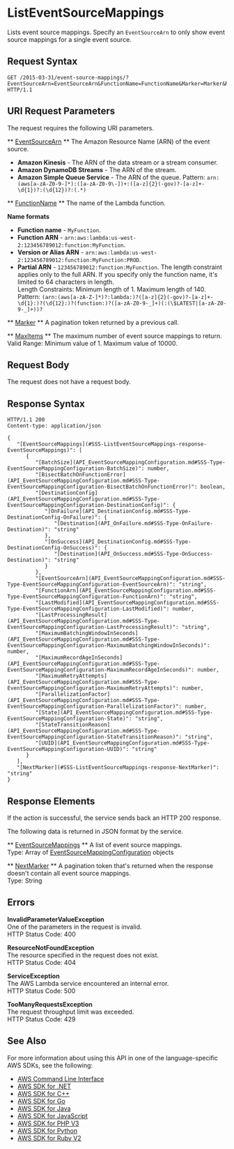 # ListEventSourceMappings<a name="API_ListEventSourceMappings"></a>

Lists event source mappings\. Specify an `EventSourceArn` to only show event source mappings for a single event source\.

## Request Syntax<a name="API_ListEventSourceMappings_RequestSyntax"></a>

```
GET /2015-03-31/event-source-mappings/?EventSourceArn=EventSourceArn&FunctionName=FunctionName&Marker=Marker&MaxItems=MaxItems HTTP/1.1
```

## URI Request Parameters<a name="API_ListEventSourceMappings_RequestParameters"></a>

The request requires the following URI parameters\.

 ** [EventSourceArn](#API_ListEventSourceMappings_RequestSyntax) **   <a name="SSS-ListEventSourceMappings-request-EventSourceArn"></a>
The Amazon Resource Name \(ARN\) of the event source\.  
+  **Amazon Kinesis** \- The ARN of the data stream or a stream consumer\.
+  **Amazon DynamoDB Streams** \- The ARN of the stream\.
+  **Amazon Simple Queue Service** \- The ARN of the queue\.
Pattern: `arn:(aws[a-zA-Z0-9-]*):([a-zA-Z0-9\-])+:([a-z]{2}(-gov)?-[a-z]+-\d{1})?:(\d{12})?:(.*)` 

 ** [FunctionName](#API_ListEventSourceMappings_RequestSyntax) **   <a name="SSS-ListEventSourceMappings-request-FunctionName"></a>
The name of the Lambda function\.  

**Name formats**
+  **Function name** \- `MyFunction`\.
+  **Function ARN** \- `arn:aws:lambda:us-west-2:123456789012:function:MyFunction`\.
+  **Version or Alias ARN** \- `arn:aws:lambda:us-west-2:123456789012:function:MyFunction:PROD`\.
+  **Partial ARN** \- `123456789012:function:MyFunction`\.
The length constraint applies only to the full ARN\. If you specify only the function name, it's limited to 64 characters in length\.  
Length Constraints: Minimum length of 1\. Maximum length of 140\.  
Pattern: `(arn:(aws[a-zA-Z-]*)?:lambda:)?([a-z]{2}(-gov)?-[a-z]+-\d{1}:)?(\d{12}:)?(function:)?([a-zA-Z0-9-_]+)(:(\$LATEST|[a-zA-Z0-9-_]+))?` 

 ** [Marker](#API_ListEventSourceMappings_RequestSyntax) **   <a name="SSS-ListEventSourceMappings-request-Marker"></a>
A pagination token returned by a previous call\.

 ** [MaxItems](#API_ListEventSourceMappings_RequestSyntax) **   <a name="SSS-ListEventSourceMappings-request-MaxItems"></a>
The maximum number of event source mappings to return\.  
Valid Range: Minimum value of 1\. Maximum value of 10000\.

## Request Body<a name="API_ListEventSourceMappings_RequestBody"></a>

The request does not have a request body\.

## Response Syntax<a name="API_ListEventSourceMappings_ResponseSyntax"></a>

```
HTTP/1.1 200
Content-type: application/json

{
   "[EventSourceMappings](#SSS-ListEventSourceMappings-response-EventSourceMappings)": [ 
      { 
         "[BatchSize](API_EventSourceMappingConfiguration.md#SSS-Type-EventSourceMappingConfiguration-BatchSize)": number,
         "[BisectBatchOnFunctionError](API_EventSourceMappingConfiguration.md#SSS-Type-EventSourceMappingConfiguration-BisectBatchOnFunctionError)": boolean,
         "[DestinationConfig](API_EventSourceMappingConfiguration.md#SSS-Type-EventSourceMappingConfiguration-DestinationConfig)": { 
            "[OnFailure](API_DestinationConfig.md#SSS-Type-DestinationConfig-OnFailure)": { 
               "[Destination](API_OnFailure.md#SSS-Type-OnFailure-Destination)": "string"
            },
            "[OnSuccess](API_DestinationConfig.md#SSS-Type-DestinationConfig-OnSuccess)": { 
               "[Destination](API_OnSuccess.md#SSS-Type-OnSuccess-Destination)": "string"
            }
         },
         "[EventSourceArn](API_EventSourceMappingConfiguration.md#SSS-Type-EventSourceMappingConfiguration-EventSourceArn)": "string",
         "[FunctionArn](API_EventSourceMappingConfiguration.md#SSS-Type-EventSourceMappingConfiguration-FunctionArn)": "string",
         "[LastModified](API_EventSourceMappingConfiguration.md#SSS-Type-EventSourceMappingConfiguration-LastModified)": number,
         "[LastProcessingResult](API_EventSourceMappingConfiguration.md#SSS-Type-EventSourceMappingConfiguration-LastProcessingResult)": "string",
         "[MaximumBatchingWindowInSeconds](API_EventSourceMappingConfiguration.md#SSS-Type-EventSourceMappingConfiguration-MaximumBatchingWindowInSeconds)": number,
         "[MaximumRecordAgeInSeconds](API_EventSourceMappingConfiguration.md#SSS-Type-EventSourceMappingConfiguration-MaximumRecordAgeInSeconds)": number,
         "[MaximumRetryAttempts](API_EventSourceMappingConfiguration.md#SSS-Type-EventSourceMappingConfiguration-MaximumRetryAttempts)": number,
         "[ParallelizationFactor](API_EventSourceMappingConfiguration.md#SSS-Type-EventSourceMappingConfiguration-ParallelizationFactor)": number,
         "[State](API_EventSourceMappingConfiguration.md#SSS-Type-EventSourceMappingConfiguration-State)": "string",
         "[StateTransitionReason](API_EventSourceMappingConfiguration.md#SSS-Type-EventSourceMappingConfiguration-StateTransitionReason)": "string",
         "[UUID](API_EventSourceMappingConfiguration.md#SSS-Type-EventSourceMappingConfiguration-UUID)": "string"
      }
   ],
   "[NextMarker](#SSS-ListEventSourceMappings-response-NextMarker)": "string"
}
```

## Response Elements<a name="API_ListEventSourceMappings_ResponseElements"></a>

If the action is successful, the service sends back an HTTP 200 response\.

The following data is returned in JSON format by the service\.

 ** [EventSourceMappings](#API_ListEventSourceMappings_ResponseSyntax) **   <a name="SSS-ListEventSourceMappings-response-EventSourceMappings"></a>
A list of event source mappings\.  
Type: Array of [EventSourceMappingConfiguration](API_EventSourceMappingConfiguration.md) objects

 ** [NextMarker](#API_ListEventSourceMappings_ResponseSyntax) **   <a name="SSS-ListEventSourceMappings-response-NextMarker"></a>
A pagination token that's returned when the response doesn't contain all event source mappings\.  
Type: String

## Errors<a name="API_ListEventSourceMappings_Errors"></a>

 **InvalidParameterValueException**   
One of the parameters in the request is invalid\.  
HTTP Status Code: 400

 **ResourceNotFoundException**   
The resource specified in the request does not exist\.  
HTTP Status Code: 404

 **ServiceException**   
The AWS Lambda service encountered an internal error\.  
HTTP Status Code: 500

 **TooManyRequestsException**   
The request throughput limit was exceeded\.  
HTTP Status Code: 429

## See Also<a name="API_ListEventSourceMappings_SeeAlso"></a>

For more information about using this API in one of the language\-specific AWS SDKs, see the following:
+  [AWS Command Line Interface](https://docs.aws.amazon.com/goto/aws-cli/lambda-2015-03-31/ListEventSourceMappings) 
+  [AWS SDK for \.NET](https://docs.aws.amazon.com/goto/DotNetSDKV3/lambda-2015-03-31/ListEventSourceMappings) 
+  [AWS SDK for C\+\+](https://docs.aws.amazon.com/goto/SdkForCpp/lambda-2015-03-31/ListEventSourceMappings) 
+  [AWS SDK for Go](https://docs.aws.amazon.com/goto/SdkForGoV1/lambda-2015-03-31/ListEventSourceMappings) 
+  [AWS SDK for Java](https://docs.aws.amazon.com/goto/SdkForJava/lambda-2015-03-31/ListEventSourceMappings) 
+  [AWS SDK for JavaScript](https://docs.aws.amazon.com/goto/AWSJavaScriptSDK/lambda-2015-03-31/ListEventSourceMappings) 
+  [AWS SDK for PHP V3](https://docs.aws.amazon.com/goto/SdkForPHPV3/lambda-2015-03-31/ListEventSourceMappings) 
+  [AWS SDK for Python](https://docs.aws.amazon.com/goto/boto3/lambda-2015-03-31/ListEventSourceMappings) 
+  [AWS SDK for Ruby V2](https://docs.aws.amazon.com/goto/SdkForRubyV2/lambda-2015-03-31/ListEventSourceMappings) 